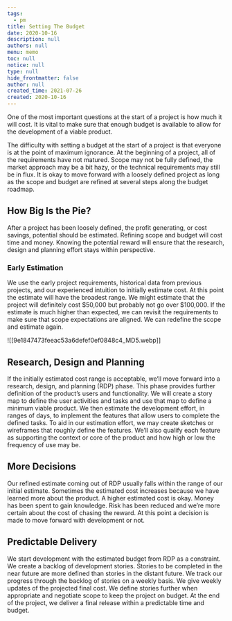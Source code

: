 ```yaml
---
tags: 
  - pm
title: Setting The Budget
date: 2020-10-16
description: null
authors: null
menu: memo
toc: null
notice: null
type: null
hide_frontmatter: false
author: null
created_time: 2021-07-26
created: 2020-10-16
---
```


One of the most important questions at the start of a project is how much it will cost. It is vital to make sure that enough budget is available to allow for the development of a viable product.

The difficulty with setting a budget at the start of a project is that everyone is at the point of maximum ignorance. At the beginning of a project, all of the requirements have not matured. Scope may not be fully defined, the market approach may be a bit hazy, or the technical requirements may still be in flux. It is okay to move forward with a loosely defined project as long as the scope and budget are refined at several steps along the budget roadmap.

## How Big Is the Pie?

After a project has been loosely defined, the profit generating, or cost savings, potential should be estimated. Refining scope and budget will cost time and money. Knowing the potential reward will ensure that the research, design and planning effort stays within perspective.

### Early Estimation

We use the early project requirements, historical data from previous projects, and our experienced intuition to initially estimate cost. At this point the estimate will have the broadest range. We might estimate that the project will definitely cost $50,000 but probably not go over $100,000. If the estimate is much higher than expected, we can revisit the requirements to make sure that scope expectations are aligned. We can redefine the scope and estimate again.

![[9e1847473feeac53a6defef0ef0848c4_MD5.webp]]

## Research, Design and Planning

If the initially estimated cost range is acceptable, we’ll move forward into a research, design, and planning (RDP) phase. This phase provides further definition of the product’s users and functionality. We will create a story map to define the user activities and tasks and use that map to define a minimum viable product. We then estimate the development effort, in ranges of days, to implement the features that allow users to complete the defined tasks. To aid in our estimation effort, we may create sketches or wireframes that roughly define the features. We’ll also qualify each feature as supporting the context or core of the product and how high or low the frequency of use may be.

## More Decisions

Our refined estimate coming out of RDP usually falls within the range of our initial estimate. Sometimes the estimated cost increases because we have learned more about the product. A higher estimated cost is okay. Money has been spent to gain knowledge. Risk has been reduced and we’re more certain about the cost of chasing the reward. At this point a decision is made to move forward with development or not.

## Predictable Delivery

We start development with the estimated budget from RDP as a constraint. We create a backlog of development stories. Stories to be completed in the near future are more defined than stories in the distant future. We track our progress through the backlog of stories on a weekly basis. We give weekly updates of the projected final cost. We define stories further when appropriate and negotiate scope to keep the project on budget. At the end of the project, we deliver a final release within a predictable time and budget.
